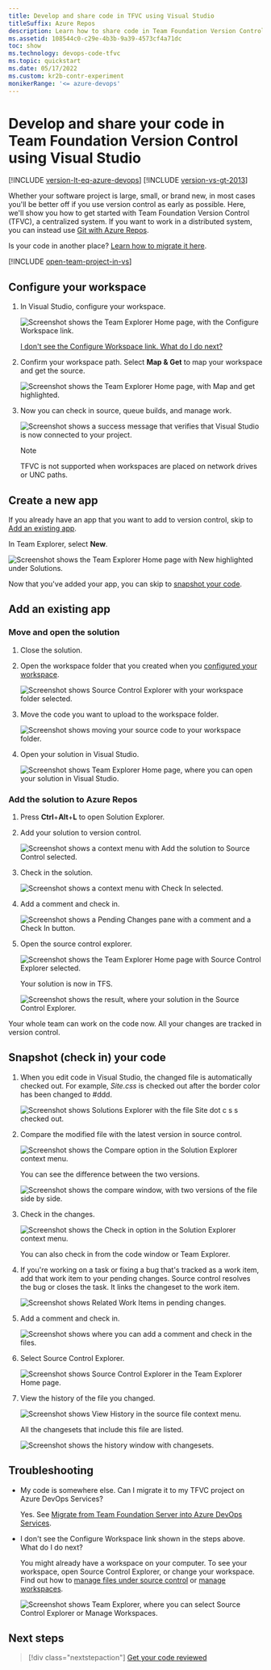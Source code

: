 ```yaml
---
title: Develop and share code in TFVC using Visual Studio
titleSuffix: Azure Repos
description: Learn how to share code in Team Foundation Version Control (TFVC) using Visual Studio. TFVC offers a centralized system.
ms.assetid: 108544c0-c29e-4b3b-9a39-4573cf4a71dc
toc: show
ms.technology: devops-code-tfvc
ms.topic: quickstart
ms.date: 05/17/2022
ms.custom: kr2b-contr-experiment
monikerRange: '<= azure-devops'
---
```


# Develop and share your code in Team Foundation Version Control using Visual Studio

[!INCLUDE [version-lt-eq-azure-devops](../../includes/version-lt-eq-azure-devops.md)]
[!INCLUDE [version-vs-gt-2013](../../includes/version-vs-gt-2013.md)]

Whether your software project is large, small, or brand new, in most cases you'll be better off if you use version control as early as possible.
Here, we'll show you how to get started with Team Foundation Version Control (TFVC), a centralized system.
If you want to work in a distributed system, you can instead use [Git with Azure Repos](../../repos/git/share-your-code-in-git-vs.md).

Is your code in another place? [Learn how to migrate it here](#migrate).

[!INCLUDE [open-team-project-in-vs](includes/open-team-project-in-vs.md)]

<a name="workspace"></a>
## Configure your workspace

1. In Visual Studio, configure your workspace.

   ![Screenshot shows the Team Explorer Home page, with the Configure Workspace link.](media/share-your-code-in-tfvc-vs/ConfigureWorkspace.png)

   [I don't see the Configure Workspace link. What do I do next?](#workspace_exists)

2. Confirm your workspace path. Select **Map & Get** to map your workspace and get the source.

   ![Screenshot shows the Team Explorer Home page, with Map and get highlighted.](media/share-your-code-in-tfvc-vs/MapAndGet.png)

3. Now you can check in source, queue builds, and manage work.

   ![Screenshot shows a success message that verifies that Visual Studio is now connected to your project.](media/share-your-code-in-tfvc-vs/MapWorkspaceSuccess.png)

   > [!NOTE]
   > TFVC is not supported when workspaces are placed on network drives or UNC paths.

## Create a new app

If you already have an app that you want to add to version control, skip to [Add an existing app](#app_add).

In Team Explorer, select **New**.

![Screenshot shows the Team Explorer Home page with New highlighted under Solutions.](media/share-your-code-in-tfvc-vs/team-explorer-new-solution.png)

Now that you've added your app, you can skip to [snapshot your code](#snapshot).

<a name="app_add"></a>
## Add an existing app

### Move and open the solution

1. Close the solution.

2. Open the workspace folder that you created when you [configured your workspace](#workspace).

   ![Screenshot shows Source Control Explorer with your workspace folder selected.](media/share-your-code-in-tfvc-vs/open-workspace-folder-from-source-control-explorer.png)

3. Move the code you want to upload to the workspace folder.

   ![Screenshot shows moving your source code to your workspace folder.](media/share-your-code-in-tfvc-vs/IC689415.png)

4. Open your solution in Visual Studio.

   ![Screenshot shows Team Explorer Home page, where you can open your solution in Visual Studio.](media/share-your-code-in-tfvc-vs/open-solution-from-team-explorer-home.png)

### Add the solution to Azure Repos

1. Press **Ctrl**+**Alt**+**L** to open Solution Explorer.

2. Add your solution to version control.

   ![Screenshot shows a context menu with Add the solution to Source Control selected.](media/share-your-code-in-tfvc-vs/IC682953.png)

3. Check in the solution.

   ![Screenshot shows a context menu with Check In selected.](media/share-your-code-in-tfvc-vs/IC682954.png)

4. Add a comment and check in.

   ![Screenshot shows a Pending Changes pane with a comment and a Check In button.](media/share-your-code-in-tfvc-vs/IC685248.png)

5. Open the source control explorer.

   ![Screenshot shows the Team Explorer Home page with Source Control Explorer selected.](media/share-your-code-in-tfvc-vs/IC682140.png)

   Your solution is now in TFS.

   ![Screenshot shows the result, where your solution in the Source Control Explorer.](media/share-your-code-in-tfvc-vs/IC689416.png)

Your whole team can work on the code now. All your changes are tracked in version control.

<a name="snapshot"></a>
## Snapshot (check in) your code

1. When you edit code in Visual Studio, the changed file is automatically checked out. For example, *Site.css* is checked out after the border color has been changed to #ddd.

   ![Screenshot shows Solutions Explorer with the file Site dot c s s checked out.](media/share-your-code-in-tfvc-vs/IC682155.png)

2. Compare the modified file with the latest version in source control.

   ![Screenshot shows the Compare option in the Solution Explorer context menu.](media/share-your-code-in-tfvc-vs/IC682955.png)

   You can see the difference between the two versions.

   ![Screenshot shows the compare window, with two versions of the file side by side.](media/share-your-code-in-tfvc-vs/IC682157.png)

3. Check in the changes.

   ![Screenshot shows the Check in option in the Solution Explorer context menu.](media/share-your-code-in-tfvc-vs/IC682956.png)

   You can also check in from the code window or Team Explorer.

4. If you're working on a task or fixing a bug that's tracked as a work item, add that work item to your pending changes. Source control resolves the bug or closes the task. It links the changeset to the work item.

   ![Screenshot shows Related Work Items in pending changes.](media/share-your-code-in-tfvc-vs/IC682159.png)

5. Add a comment and check in.

   ![Screenshot shows where you can add a comment and check in the files.](media/share-your-code-in-tfvc-vs/IC685249.png)

6. Select Source Control Explorer.

   ![Screenshot shows Source Control Explorer in the Team Explorer Home page.](media/share-your-code-in-tfvc-vs/IC682161.png)

7. View the history of the file you changed.

   ![Screenshot shows View History in the source file context menu.](media/share-your-code-in-tfvc-vs/IC682957.png)

   All the changesets that include this file are listed.

   ![Screenshot shows the history window with changesets.](media/share-your-code-in-tfvc-vs/IC682163.png)

## Troubleshooting
<a name="migrate"></a>

- My code is somewhere else. Can I migrate it to my TFVC project on Azure DevOps Services?

  Yes. See [Migrate from Team Foundation Server into Azure DevOps Services](../../migrate/migrate-from-tfs.md).

<a name="workspace_exists"></a>

- I don't see the Configure Workspace link shown in the steps above. What do I do next?

  You might already have a workspace on your computer. To see your workspace, open Source Control Explorer, or change your workspace.
  Find out how to [manage files under source control](./use-source-control-explorer-manage-files-under-version-control.md) or [manage workspaces](./create-work-workspaces.md).

  ![Screenshot shows Team Explorer, where you can select Source Control Explorer or Manage Workspaces.](media/share-your-code-in-tfvc-vs/OpenSCE_ManageWorkspaces.png)

## Next steps

> [!div class="nextstepaction"]
> [Get your code reviewed](get-code-reviewed-vs.md)
